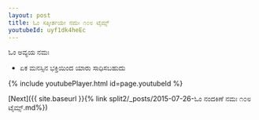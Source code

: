 ```yaml
---
layout: post
title: ಓಂ ಸತ್ಕೀರ್ತಯೇ ನಮಃ ೧೦೮ ಟೈಮ್ಸ್
youtubeId: uyf1dk4heEc
---
```

 
 
 ಓಂ ಅವ್ಯಯ ನಮಃ  
 
 -  ಏಕ ಮನಸ್ಸಿನ ಭಕ್ತಿಯಿಂದ ಯಾರು ಸಾಧಿಸಬಹುದು 
 
  
 
  
 
 
 
 
 
 


{% include youtubePlayer.html id=page.youtubeId %}
 
[Next]({{ site.baseurl }}{% link  split2/_posts/2015-07-26-ಓಂ ನಂದಕಿಣೆ ನಮಃ ೧೦೮ ಟೈಮ್ಸ್.md%})
 
